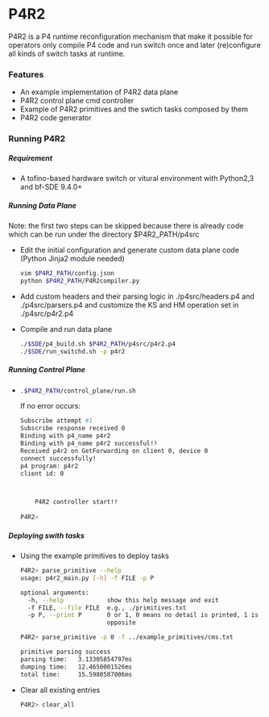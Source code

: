 # P4R2
P4R2 is a P4 runtime reconfiguration mechanism that make it possible for operators only compile P4 code and run switch once and later (re)configure all kinds of switch tasks at runtime.

### Features

* An example implementation of P4R2 data plane
* P4R2 control plane cmd controller
* Example of P4R2 primitives and the swtich tasks composed by them
* P4R2 code generator

### Running P4R2

##### Requirement

* A tofino-based hardware switch or vitural environment with Python2,3 and bf-SDE 9.4.0+

##### Running Data Plane 

Note:  the first two steps can be skipped because there is already code which can be run under the directory $P4R2_PATH/p4src

* Edit the initial configuration and generate custom data plane code (Python Jinja2 module needed)

  ```bash
  vim $P4R2_PATH/config.json
  python $P4R2_PATH/P4R2compiler.py
  ```

* Add custom headers and their parsing logic in ./p4src/headers.p4 and  ./p4src/parsers.p4 and customize the KS and HM operation set in ./p4src/p4r2.p4

* Compile and run data plane

  ```bash
  ./$SDE/p4_build.sh $P4R2_PATH/p4src/p4r2.p4
  ./$SDE/run_switchd.sh -p p4r2
  ```

##### Running Control Plane

* ```bash
  .$P4R2_PATH/control_plane/run.sh
  ```

  If no error occurs:

  ```bash
  Subscribe attempt #1
  Subscribe response received 0
  Binding with p4_name p4r2
  Binding with p4_name p4r2 successful!!
  Received p4r2 on GetForwarding on client 0, device 0
  connect successfully!
  p4 program: p4r2
  client id: 0
  
  
  
      P4R2 controller start!!
      
  P4R2> 
  ```

##### Deploying swith tasks

* Using the example primitives to deploy tasks

  ```bash
  P4R2> parse_primitive --help
  usage: p4r2_main.py [-h] -f FILE -p P
  
  optional arguments:
    -h, --help            show this help message and exit
    -f FILE, --file FILE  e.g., ./primitives.txt
    -p P, --print P       0 or 1, 0 means no detail is printed, 1 is the
                          opposite
  ```

  ```bash
  P4R2> parse_primitive -p 0 -f ../example_primitives/cms.txt
  
  primitive parsing success
  parsing time:   3.13305854797ms
  dumping time:   12.4650001526ms
  total time:     15.5980587006ms
  ```

* Clear all existing entries

  ```bash
  P4R2> clear_all
  ```
